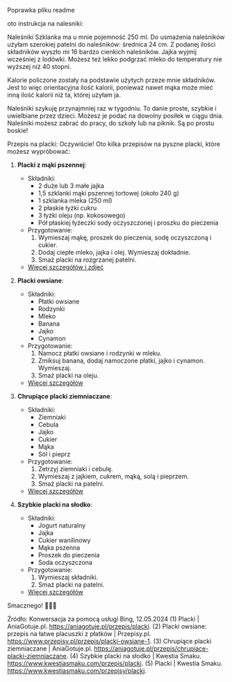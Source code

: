 Poprawka pliku readme

oto instrukcja na nalesniki:

Naleśniki
Szklanka ma u mnie pojemność 250 ml.
Do usmażenia naleśników użyłam szerokiej patelni do naleśników: średnica 24 cm.
Z podanej ilości składników wyszło mi 16 bardzo cienkich naleśników. 
Jajka wyjmij wcześniej z lodówki. Możesz też lekko podgrzać mleko do temperatury nie wyższej niż 40 stopni.

Kalorie policzone zostały na podstawie użytych przeze mnie składników. Jest to więc orientacyjna ilość kalorii, ponieważ nawet mąka może mieć inną ilość kalorii niż ta, której użyłam ja. 

Naleśniki szykuję przynajmniej raz w tygodniu. To danie proste, szybkie i uwielbiane przez dzieci. Możesz je podać na dowolny posiłek w ciągu dnia. Naleśniki możesz zabrać do pracy, do szkoły lub na piknik. Są po prostu boskie!


Przepis na placki:
Oczywiście! Oto kilka przepisów na pyszne placki, które możesz wypróbować:

1. **Placki z mąki pszennej**:
    - Składniki:
        - 2 duże lub 3 małe jajka
        - 1,5 szklanki mąki pszennej tortowej (około 240 g)
        - 1 szklanka mleka (250 ml)
        - 2 płaskie łyżki cukru
        - 3 łyżki oleju (np. kokosowego)
        - Pół płaskiej łyżeczki sody oczyszczonej i proszku do pieczenia
    - Przygotowanie:
        1. Wymieszaj mąkę, proszek do pieczenia, sodę oczyszczoną i cukier.
        2. Dodaj ciepłe mleko, jajka i olej. Wymieszaj dokładnie.
        3. Smaż placki na rozgrzanej patelni.
    - [Więcej szczegółów i zdjęć](https://aniagotuje.pl/przepis/placki)

2. **Placki owsiane**:
    - Składniki:
        - Płatki owsiane
        - Rodzynki
        - Mleko
        - Banana
        - Jajko
        - Cynamon
    - Przygotowanie:
        1. Namocz płatki owsiane i rodzynki w mleku.
        2. Zmiksuj banana, dodaj namoczone płatki, jajko i cynamon. Wymieszaj.
        3. Smaż placki na oleju.
    - [Więcej szczegółów](https://www.przepisy.pl/przepis/placki-owsiane-1)

3. **Chrupiące placki ziemniaczane**:
    - Składniki:
        - Ziemniaki
        - Cebula
        - Jajko
        - Cukier
        - Mąka
        - Sól i pieprz
    - Przygotowanie:
        1. Zetrzyj ziemniaki i cebulę.
        2. Wymieszaj z jajkiem, cukrem, mąką, solą i pieprzem.
        3. Smaż placki na patelni.
    - [Więcej szczegółów](https://aniagotuje.pl/przepis/chrupiace-placki-ziemniaczane)

4. **Szybkie placki na słodko**:
    - Składniki:
        - Jogurt naturalny
        - Jajka
        - Cukier wanilinowy
        - Mąka pszenna
        - Proszek do pieczenia
        - Soda oczyszczona
    - Przygotowanie:
        1. Wymieszaj składniki.
        2. Smaż placki na patelni.
    - [Więcej szczegółów](https://www.kwestiasmaku.com/przepis/placki)

Smacznego! 🥞👩‍🍳

Źródło: Konwersacja za pomocą usługi Bing, 12.05.2024
(1) Placki | AniaGotuje.pl. https://aniagotuje.pl/przepis/placki.
(2) Placki owsiane: przepis na łatwe placuszki z płatków | Przepisy.pl. https://www.przepisy.pl/przepis/placki-owsiane-1.
(3) Chrupiące placki ziemniaczane | AniaGotuje.pl. https://aniagotuje.pl/przepis/chrupiace-placki-ziemniaczane.
(4) Szybkie placki na słodko | Kwestia Smaku. https://www.kwestiasmaku.com/przepis/placki.
(5) Placki | Kwestia Smaku. https://www.kwestiasmaku.com/przepisy/placki.


